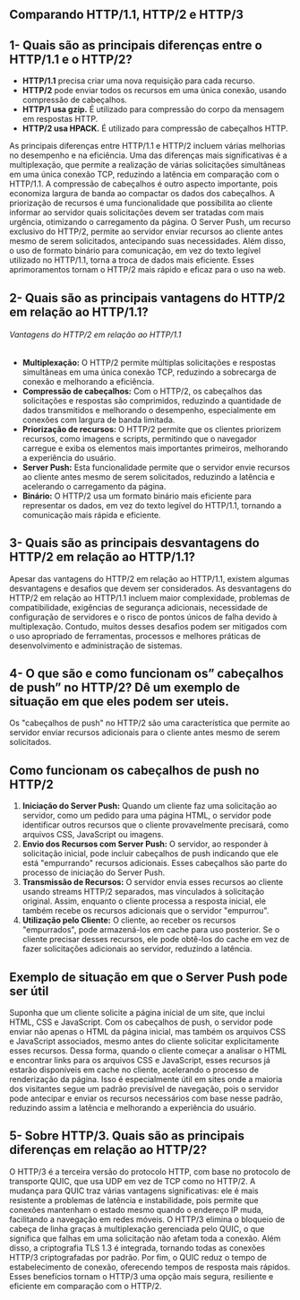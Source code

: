 ## Comparando HTTP/1.1, HTTP/2 e HTTP/3

## 1-	Quais são as principais diferenças entre o HTTP/1.1 e o HTTP/2?

- **HTTP/1.1** precisa criar uma nova requisição para cada recurso.
- **HTTP/2** pode enviar todos os recursos em uma única conexão, usando compressão de cabeçalhos.
- **HTTP/1 usa gzip.** É utilizado para compressão do corpo da mensagem em respostas HTTP.
- **HTTP/2 usa HPACK.** É utilizado para compressão de cabeçalhos HTTP.

As principais diferenças entre HTTP/1.1 e HTTP/2 incluem várias melhorias no desempenho e na eficiência. Uma das diferenças mais significativas é a multiplexação, que permite a realização de várias solicitações simultâneas em uma única conexão TCP, reduzindo a latência em comparação com o HTTP/1.1. A compressão de cabeçalhos é outro aspecto importante, pois economiza largura de banda ao compactar os dados dos cabeçalhos. A priorização de recursos é uma funcionalidade que possibilita ao cliente informar ao servidor quais solicitações devem ser tratadas com mais urgência, otimizando o carregamento da página. O Server Push, um recurso exclusivo do HTTP/2, permite ao servidor enviar recursos ao cliente antes mesmo de serem solicitados, antecipando suas necessidades. Além disso, o uso de formato binário para comunicação, em vez do texto legível utilizado no HTTP/1.1, torna a troca de dados mais eficiente. Esses aprimoramentos tornam o HTTP/2 mais rápido e eficaz para o uso na web.

## 2- Quais são as principais vantagens do HTTP/2 em relação ao HTTP/1.1?

###### Vantagens do HTTP/2 em relação ao HTTP/1.1

- **Multiplexação:** O HTTP/2 permite múltiplas solicitações e respostas simultâneas em uma única conexão TCP, reduzindo a sobrecarga de conexão e melhorando a eficiência.
- **Compressão de cabeçalhos:** Com o HTTP/2, os cabeçalhos das solicitações e respostas são comprimidos, reduzindo a quantidade de dados transmitidos e melhorando o desempenho, especialmente em conexões com largura de banda limitada.
- **Priorização de recursos:** O HTTP/2 permite que os clientes priorizem recursos, como imagens e scripts, permitindo que o navegador carregue e exiba os elementos mais importantes primeiros, melhorando a experiência do usuário.
- **Server Push:** Esta funcionalidade permite que o servidor envie recursos ao cliente antes mesmo de serem solicitados, reduzindo a latência e acelerando o carregamento da página.
- **Binário:** O HTTP/2 usa um formato binário mais eficiente para representar os dados, em vez do texto legível do HTTP/1.1, tornando a comunicação mais rápida e eficiente.

## 3- Quais são as principais desvantagens do HTTP/2 em relação ao HTTP/1.1?

Apesar das vantagens do HTTP/2 em relação ao HTTP/1.1, existem algumas desvantagens e desafios que devem ser considerados. As desvantagens do HTTP/2 em relação ao HTTP/1.1 incluem maior complexidade, problemas de compatibilidade, exigências de segurança adicionais, necessidade de configuração de servidores e o risco de pontos únicos de falha devido à multiplexação. Contudo, muitos desses desafios podem ser mitigados com o uso apropriado de ferramentas, processos e melhores práticas de desenvolvimento e administração de sistemas.

## 4- O que são e como funcionam os” cabeçalhos de push” no HTTP/2? Dê um exemplo de situação em que eles podem ser uteis.

Os "cabeçalhos de push" no HTTP/2 são uma característica que permite ao servidor enviar recursos adicionais para o cliente antes mesmo de serem solicitados.

## Como funcionam os cabeçalhos de push no HTTP/2

1.	**Iniciação do Server Push:** Quando um cliente faz uma solicitação ao servidor, como um pedido para uma página HTML, o servidor pode identificar outros recursos que o cliente provavelmente precisará, como arquivos CSS, JavaScript ou imagens.
2.	**Envio dos Recursos com Server Push:** O servidor, ao responder à solicitação inicial, pode incluir cabeçalhos de push indicando que ele está "empurrando" recursos adicionais. Esses cabeçalhos são parte do processo de iniciação do Server Push.
3.	**Transmissão de Recursos:** O servidor envia esses recursos ao cliente usando streams HTTP/2 separados, mas vinculados à solicitação original. Assim, enquanto o cliente processa a resposta inicial, ele também recebe os recursos adicionais que o servidor "empurrou".
4.	**Utilização pelo Cliente:** O cliente, ao receber os recursos "empurrados", pode armazená-los em cache para uso posterior. Se o cliente precisar desses recursos, ele pode obtê-los do cache em vez de fazer solicitações adicionais ao servidor, reduzindo a latência.

## Exemplo de situação em que o Server Push pode ser útil

Suponha que um cliente solicite a página inicial de um site, que inclui HTML, CSS e JavaScript. Com os cabeçalhos de push, o servidor pode enviar não apenas o HTML da página inicial, mas também os arquivos CSS e JavaScript associados, mesmo antes do cliente solicitar explicitamente esses recursos. Dessa forma, quando o cliente começar a analisar o HTML e encontrar links para os arquivos CSS e JavaScript, esses recursos já estarão disponíveis em cache no cliente, acelerando o processo de renderização da página. Isso é especialmente útil em sites onde a maioria dos visitantes segue um padrão previsível de navegação, pois o servidor pode antecipar e enviar os recursos necessários com base nesse padrão, reduzindo assim a latência e melhorando a experiência do usuário.

## 5- Sobre HTTP/3. Quais são as principais diferenças em relação ao HTTP/2?

O HTTP/3 é a terceira versão do protocolo HTTP, com base no protocolo de transporte QUIC, que usa UDP em vez de TCP como no HTTP/2. A mudança para QUIC traz várias vantagens significativas: ele é mais resistente a problemas de latência e instabilidade, pois permite que conexões mantenham o estado mesmo quando o endereço IP muda, facilitando a navegação em redes móveis. O HTTP/3 elimina o bloqueio de cabeça de linha graças à multiplexação gerenciada pelo QUIC, o que significa que falhas em uma solicitação não afetam toda a conexão. Além disso, a criptografia TLS 1.3 é integrada, tornando todas as conexões HTTP/3 criptografadas por padrão. Por fim, o QUIC reduz o tempo de estabelecimento de conexão, oferecendo tempos de resposta mais rápidos. Esses benefícios tornam o HTTP/3 uma opção mais segura, resiliente e eficiente em comparação com o HTTP/2.
